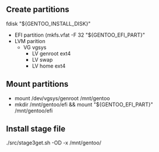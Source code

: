 ## Create partitions

fdisk "${GENTOO_INSTALL_DISK}"
* EFI partition (mkfs.vfat -F 32 "${GENTOO_EFI_PART}"
* LVM parition
  * VG vgsys
    * LV genroot ext4
    * LV swap
    * LV home ext4

## Mount partitions

* mount /dev/vgsys/genroot /mnt/gentoo
* mkdir /mnt/gentoo/efi && mount "${GENTOO_EFI_PART}" /mnt/gentoo/efi

## Install stage file

./src/stage3get.sh -OD -x /mnt/gentoo/
